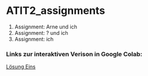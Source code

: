 # ATIT2_assignments

1. Assignment: Arne und ich
2. Assignment: ? und ich
3. Assignment: ich

### Links zur interaktiven Verison in Google Colab:

[Lösung Eins](https://colab.research.google.com/github/maxmoehl/ATIT2_assignments/blob/master/Assignment_1/solution.ipynb)
